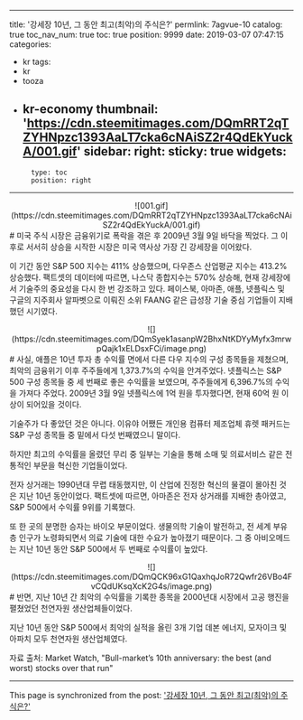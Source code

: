 
---
title: '강세장 10년, 그 동안 최고(최악)의 주식은?'
permlink: 7agvue-10
catalog: true
toc_nav_num: true
toc: true
position: 9999
date: 2019-03-07 07:47:15
categories:
- kr
tags:
- kr
- tooza
- kr-economy
thumbnail: 'https://cdn.steemitimages.com/DQmRRT2qTZYHNpzc1393AaLT7cka6cNAiSZ2r4QdEkYuckA/001.gif'
sidebar:
    right:
        sticky: true
widgets:
    -
        type: toc
        position: right
---


<center>
![001.gif](https://cdn.steemitimages.com/DQmRRT2qTZYHNpzc1393AaLT7cka6cNAiSZ2r4QdEkYuckA/001.gif)
</center>
#
미국 주식 시장은 금융위기로 폭락을 겪은 후 2009년 3월 9일 바닥을 찍었다. 그 이후로 서서히 상승을 시작한 시장은 미국 역사상 가장 긴 강세장을 이어왔다. 

이 기간 동안 S&P 500 지수는 411% 상승했으며, 다우존스 산업평균 지수는 413.2% 상승했다. 팩트셋의 데이터에 따르면, 나스닥 종합지수는 570% 상승해, 현재 강세장에서 기술주의 중요성을 다시 한 번 강조하고 있다. 페이스북, 아마존, 애플, 넷플릭스 및 구글의 지주회사 알파벳으로 이뤄진 소위 FAANG 같은 급성장 기술 중심 기업들이 지배했던 시기였다.
<center>
![](https://cdn.steemitimages.com/DQmSyek1asanpW2BhxNtKDYyMyfx3mrwpQajk1xELDsxFCi/image.png)
</center>
#
사실, 애플은 10년 투자 총 수익률 면에서 다른 다우 지수의 구성 종목들을 제쳤으며, 최악의 금융위기 이후 주주들에게 1,373.7%의 수익을 안겨주었다. 넷플릭스는 S&P 500 구성 종목들 중 세 번째로 좋은 수익률을 보였으며, 주주들에게 6,396.7%의 수익을 가져다 주었다. 2009년 3월 9일 넷플릭스에 1억 원을 투자했다면, 현재 60억 원 이상이 되어있을 것이다.

기술주가 다 좋았던 것은 아니다. 이유야 어쨌든 개인용 컴퓨터 제조업체 휴렛 패커드는 S&P 구성 종목들 중 밑에서 다섯 번째였으니 말이다. 

하지만 최고의 수익률을 올렸던 무리 중 일부는 기술을 통해 소매 및 의료서비스 같은 전통적인 부문을 혁신한 기업들이었다. 

전자 상거래는 1990년대 무렵 태동했지만, 이 산업에 진정한 혁신의 물결이 몰아친 것은 지난 10년 동안이었다. 팩트셋에 따르면, 아마존은 전자 상거래를 지배한 총아였고, S&P 500에서 수익률 9위를 기록했다. 

또 한 곳의 분명한 승자는 바이오 부문이었다. 생물의학 기술이 발전하고, 전 세계 부유층 인구가 노령화되면서 의료 기술에 대한 수요가 높아졌기 때문이다. 그 중 아비오메드는 지난 10년 동안 S&P 500에서 두 번째로 수익률이 높았다. 
<center>
![](https://cdn.steemitimages.com/DQmQCK96xG1QaxhqJoR72Qwfr26VBo4FvCQdUKsqXcK2G4s/image.png)
</center>
#
반면, 지난 10년 간 최악의 수익률을 기록한 종목을 2000년대 시장에서 고공 행진을 펼쳤었던 천연자원 생산업체들이었다. 

지난 10년 동안 S&P 500에서 최악의 실적을 올린 3개 기업 데본 에너지, 모자이크 및 아파치 모두 천연자원 생산업체였다. 

자료 출처: Market Watch, "Bull-market’s 10th anniversary: the best (and worst) stocks over that run"

- - -

This page is synchronized from the post: ['강세장 10년, 그 동안 최고(최악)의 주식은?'](https://steemit.com/@pius.pius/7agvue-10)
